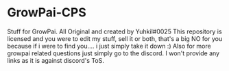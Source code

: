 # GrowPai-CPS
Stuff for GrowPai. All Original and created by Yuhkil#0025 This repository is licensed and you were to edit my stuff, sell it or both, that's a big NO for you because if i were to find you.... i just simply take it down :) Also for more growpai related questions just simply go to the discord. I won't provide any links as it is against discord's ToS.
